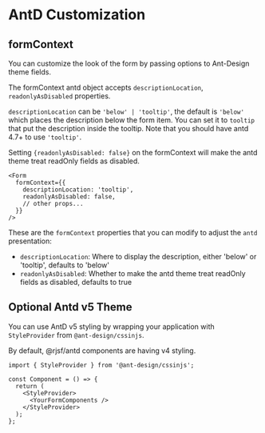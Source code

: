 # AntD Customization

## formContext

You can customize the look of the form by passing options to Ant-Design theme fields.

The formContext antd object accepts `descriptionLocation`, `readonlyAsDisabled` properties.

`descriptionLocation` can be `'below' | 'tooltip'`, the default is `'below'` which places the description below the form item.
You can set it to `tooltip` that put the description inside the tooltip.
Note that you should have antd 4.7+ to use `'tooltip'`.

Setting `{readonlyAsDisabled: false}` on the formContext will make the antd theme treat readOnly fields as disabled.

```tsx
<Form
  formContext={{
    descriptionLocation: 'tooltip',
    readonlyAsDisabled: false,
    // other props...
  }}
/>
```

These are the `formContext` properties that you can modify to adjust the `antd` presentation:

- `descriptionLocation`: Where to display the description, either 'below' or 'tooltip', defaults to 'below'
- `readonlyAsDisabled`: Whether to make the antd theme treat readOnly fields as disabled, defaults to true

## Optional Antd v5 Theme

You can use AntD v5 styling by wrapping your application with `StyleProvider` from `@ant-design/cssinjs`.

By default, @rjsf/antd components are having v4 styling.

```tsx
import { StyleProvider } from '@ant-design/cssinjs';

const Component = () => {
  return (
    <StyleProvider>
      <YourFormComponents />
    </StyleProvider>
  );
};
```
